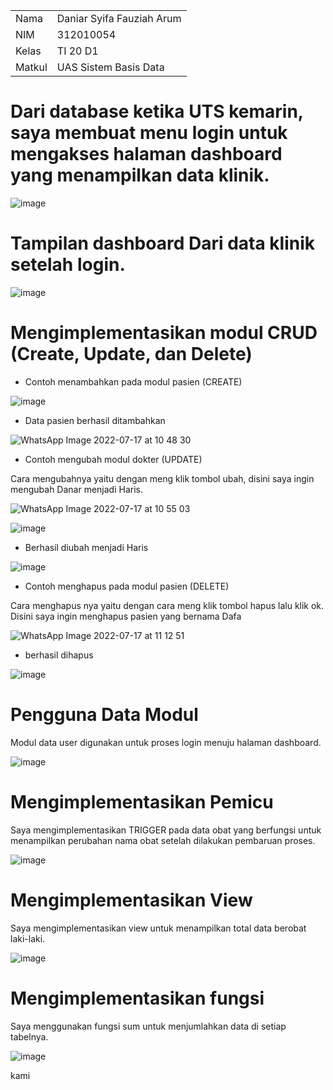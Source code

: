 
<table>
  <tr>
    <td>Nama</td>
    <td>Daniar Syifa Fauziah Arum</td>
  </tr>
  <tr>
    <td>NIM</td>
    <td>312010054</td>
  </tr>
  <tr>
    <td>Kelas</td>
    <td>TI 20 D1</td>
  </tr>
  <tr>
    <td>Matkul</td>
    <td> UAS Sistem Basis Data</td>
  </tr>
</table>

# Dari database ketika UTS kemarin, saya membuat menu login untuk mengakses halaman dashboard yang menampilkan data klinik.

![image](https://user-images.githubusercontent.com/101815570/179382645-c25c8bf5-309c-4af9-8c14-a2c284eb0e35.png)

# Tampilan dashboard Dari data klinik setelah login. 

![image](https://user-images.githubusercontent.com/101815570/179384092-64b5072b-8c7c-4486-b27e-f4a05ec83933.png)

# Mengimplementasikan modul CRUD (Create, Update, dan Delete)

- Contoh menambahkan pada modul pasien (CREATE)

![image](https://user-images.githubusercontent.com/101815570/179382949-f54f7b18-1d2a-4429-b596-eec7885b2139.png)

- Data pasien berhasil ditambahkan

![WhatsApp Image 2022-07-17 at 10 48 30](https://user-images.githubusercontent.com/101815570/179383058-5c1083fc-04d0-465e-ae1f-813f8fe3d89d.jpeg)

- Contoh mengubah modul dokter (UPDATE)

Cara mengubahnya yaitu dengan meng klik tombol ubah, disini saya ingin mengubah Danar menjadi Haris.

![WhatsApp Image 2022-07-17 at 10 55 03](https://user-images.githubusercontent.com/101815570/179383245-848b555f-f385-4a7b-96c6-657e18f1c19f.jpeg)

![image](https://user-images.githubusercontent.com/101815570/179383304-ecfeb298-5983-4431-948d-495d31fe61af.png)

- Berhasil diubah menjadi Haris

![image](https://user-images.githubusercontent.com/101815570/179383573-fabcdb41-22b3-45fd-adcf-da80516c5e1f.png)

- Contoh menghapus pada modul pasien (DELETE)

Cara menghapus nya yaitu dengan cara meng klik tombol hapus lalu klik ok. Disini saya ingin menghapus pasien yang bernama Dafa

![WhatsApp Image 2022-07-17 at 11 12 51](https://user-images.githubusercontent.com/101815570/179383674-44242b7b-238f-4892-8434-794e7dfd7a23.jpeg)

- berhasil dihapus

![image](https://user-images.githubusercontent.com/101815570/179383688-88a272b8-7e62-4e5b-8ad9-1b8bafb093fa.png)

# Pengguna Data Modul 

Modul data user digunakan untuk proses login menuju halaman dashboard.

![image](https://user-images.githubusercontent.com/101815570/179383721-75b5a36d-3caa-44ff-81da-6f040c5a39eb.png)

# Mengimplementasikan Pemicu

Saya mengimplementasikan TRIGGER pada data obat yang berfungsi untuk menampilkan perubahan nama obat setelah dilakukan pembaruan proses.

![image](https://user-images.githubusercontent.com/101815570/179383801-9b3f6e0d-cb72-4c96-9cbd-9e0b496d3026.png)

# Mengimplementasikan View

Saya mengimplementasikan view untuk menampilkan total data berobat laki-laki.

![image](https://user-images.githubusercontent.com/101815570/179383958-84c78f5b-0c3d-4af3-bd99-0c53377774d7.png)

# Mengimplementasikan fungsi

Saya menggunakan fungsi sum untuk menjumlahkan data di setiap tabelnya.

![image](https://user-images.githubusercontent.com/101815570/179384099-e461adbe-9eec-46b2-868b-5be8f38a85ae.png)

kami
